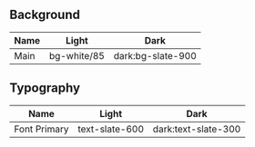 ## Background

| Name | Light | Dark |
|---|----|---|
| Main | bg-white/85 | dark:bg-slate-900 |

## Typography 

| Name | Light | Dark |
|---|----|---|
| Font Primary | text-slate-600 | dark:text-slate-300|